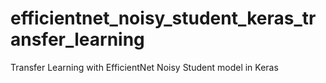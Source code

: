 # efficientnet_noisy_student_keras_transfer_learning
Transfer Learning with EfficientNet Noisy Student model in Keras 
